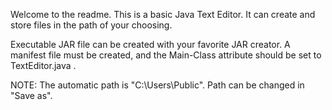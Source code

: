 Welcome to the readme. This is a basic Java Text Editor. It can create and store files in the path of your choosing.

Executable JAR file can be created with your favorite JAR creator. A manifest file must be created, and the Main-Class attribute should be set to TextEditor.java .

NOTE: The automatic path is "C:\Users\Public". Path can be changed in "Save as".
